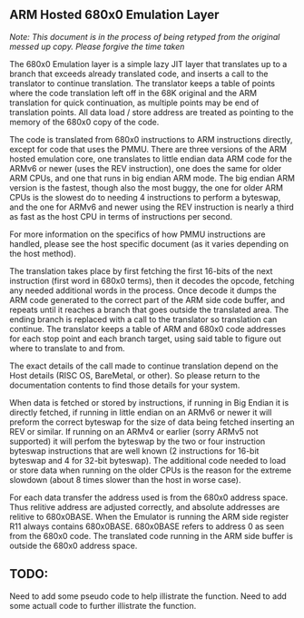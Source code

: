 ## ARM Hosted 680x0 Emulation Layer

_Note: This document is in the process of being retyped from the original messed up copy.  Please forgive the time taken_

The 680x0 Emulation layer is a simple lazy JIT layer that translates up to a branch that exceeds already translated code, and inserts a call to the translator to continue translation.  The translator keeps a table of points where the code translation left off in the 68K original and the ARM translation for quick continuation, as multiple points may be end of translation points.  All data load / store address are treated as pointing to the memory of the 680x0 copy of the code.

The code is translated from 680x0 instructions to ARM instructions directly, except for code that uses the PMMU.  There are three versions of the ARM hosted emulation core, one translates to little endian data ARM code for the ARMv6 or newer (uses the REV instruction), one does the same for older ARM CPUs, and one that runs in big endian ARM mode.  The big endian ARM version is the fastest, though also the most buggy, the one for older ARM CPUs is the slowest do to needing 4 instructions to perform a byteswap, and the one for ARMv6 and newer using the REV instruction is nearly a third as fast as the host CPU in terms of instructions per second.

For more information on the specifics of how PMMU instructions are handled, please see the host specific document (as it varies depending on the host method).

The translation takes place by first fetching the first 16-bits of the next instruction (first word in 680x0 terms), then it decodes the opcode, fetching any needed additional words in the process.  Once decode it dumps the ARM code generated to the correct part of the ARM side code buffer, and repeats until it reaches a branch that goes outside the translated area.  The ending branch is replaced with a call to the translator so translation can continue.  The translator keeps a table of ARM and 680x0 code addresses for each stop point and each branch target, using said table to figure out where to translate to and from.

The exact details of the call made to continue translation depend on the Host details (RISC OS, BareMetal, or other).  So please return to the documentation contents to find those details for your system.

When data is fetched or stored by instructions, if running in Big Endian it is directly fetched, if running in little endian on an ARMv6 or newer it will preform the correct byteswap for the size of data being fetched inserting an REV or similar.  If running on an ARMv4 or earlier (sorry ARMv5 not supported) it will perfom the byteswap by the two or four instruction byteswap instructions that are well known (2 instructions for 16-bit byteswap and 4 for 32-bit byteswap).  The additional code needed to load or store data when running on the older CPUs is the reason for the extreme slowdown (about 8 times slower than the host in worse case).

For each data transfer the address used is from the 680x0 address space.  Thus relitive address are adjusted correctly, and absolute addresses are relitive to 680x0BASE.  When the Emulator is running the ARM side register R11 always contains 680x0BASE.  680x0BASE refers to address 0 as seen from the 680x0 code.  The translated code running in the ARM side buffer is outside the 680x0 address space.

## TODO:

Need to add some pseudo code to help illistrate the function.  Need to add some actuall code to further illistrate the function.